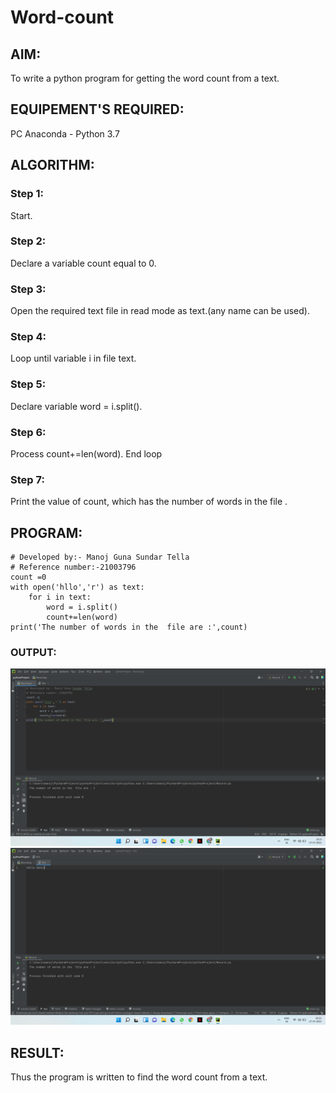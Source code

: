 # Word-count
## AIM:
To write a python program for getting the word count from a text.
## EQUIPEMENT'S REQUIRED: 
PC
Anaconda - Python 3.7
## ALGORITHM: 
### Step 1:
Start.
### Step 2:
Declare a variable count equal to 0.
### Step 3: 
Open the required text file in read mode as text.(any name can be used).
### Step 4: 
Loop until variable i in file text. 
### Step 5:  
Declare variable word = i.split().
### Step 6: 
Process count+=len(word).
End loop
### Step 7: 
Print the value of count, which has the number of words in the file .

## PROGRAM:
```
# Developed by:- Manoj Guna Sundar Tella
# Reference number:-21003796
count =0
with open('hllo','r') as text:
    for i in text:
        word = i.split()
        count+=len(word)
print('The number of words in the  file are :',count)
```

### OUTPUT:
![Github Logo](word.png)
![Github Logo](word1.png)



## RESULT:
Thus the program is written to find the word count from a text.
